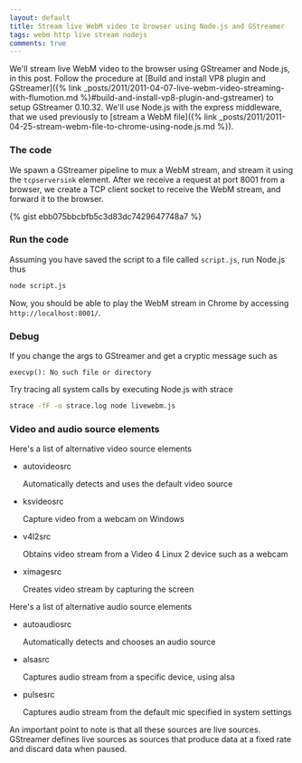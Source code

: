 ```yaml
---
layout: default
title: Stream live WebM video to browser using Node.js and GStreamer
tags: webm http live stream nodejs
comments: true
---
```


We'll stream live WebM video to the browser using GStreamer and Node.js, in this post. Follow the procedure at [Build and install VP8 plugin and GStreamer]({% link _posts/2011/2011-04-07-live-webm-video-streaming-with-flumotion.md %}#build-and-install-vp8-plugin-and-gstreamer) to setup GStreamer 0.10.32. We'll use Node.js with the express middleware, that we used previously to [stream a WebM file]({% link _posts/2011/2011-04-25-stream-webm-file-to-chrome-using-node.js.md %}).

### The code

We spawn a GStreamer pipeline to mux a WebM stream, and stream it using the `tcpserversink` element. After we receive a request at port 8001 from a browser, we create a TCP client socket to receive the WebM stream, and forward it to the browser.

{% gist ebb075bbcbfb5c3d83dc7429647748a7 %}

### Run the code

Assuming you have saved the script to a file called `script.js`, run Node.js thus

```bash
node script.js
```

Now, you should be able to play the WebM stream in Chrome by accessing `http://localhost:8001/`.

### Debug

If you change the args to GStreamer and get a cryptic message such as

```text
execvp(): No such file or directory
```

Try tracing all system calls by executing Node.js with strace

```bash
strace -fF -o strace.log node livewebm.js
```

### Video and audio source elements

Here's a list of alternative video source elements

* autovideosrc

    Automatically detects and uses the default video source

* ksvideosrc

    Capture video from a webcam on Windows

* v4l2src

    Obtains video stream from a Video 4 Linux 2 device such as a webcam

* ximagesrc

    Creates video stream by capturing the screen

Here's a list of alternative audio source elements

* autoaudiosrc

    Automatically detects and chooses an audio source

* alsasrc

    Captures audio stream from a specific device, using alsa

* pulsesrc

    Captures audio stream from the default mic specified in system settings

An important point to note is that all these sources are live sources. GStreamer defines live sources as sources that produce data at a fixed rate and discard data when paused.
